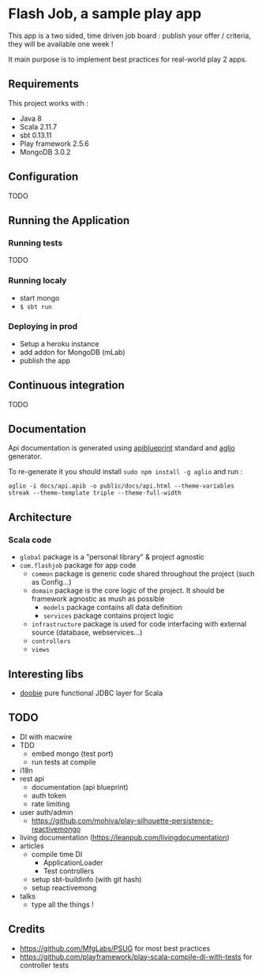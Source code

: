 # Flash Job, a sample play app

This app is a two sided, time driven job board : publish your offer / criteria, they will be available one week !

It main purpose is to implement best practices for real-world play 2 apps.

## Requirements

This project works with :

- Java 8
- Scala 2.11.7
- sbt 0.13.11
- Play framework 2.5.6
- MongoDB 3.0.2

## Configuration

TODO

## Running the Application

### Running tests

TODO

### Running localy

- start mongo
- `$ sbt run`

### Deploying in prod

- Setup a heroku instance
- add addon for MongoDB (mLab)
- publish the app

## Continuous integration

TODO

## Documentation

Api documentation is generated using [apiblueprint](https://apiblueprint.org/) standard and [aglio](https://github.com/danielgtaylor/aglio) generator.

To re-generate it you should install `sudo npm install -g aglio` and run :

```
aglio -i docs/api.apib -o public/docs/api.html --theme-variables streak --theme-template triple --theme-full-width
```

## Architecture

### Scala code

- `global` package is a "personal library" & project agnostic
- `com.flashjob` package for app code
    - `common` package is generic code shared throughout the project (such as Config...)
    - `domain` package is the core logic of the project. It should be framework agnostic as mush as possible
        - `models` package contains all data definition
        - `services` package contains project logic
    - `infrastructure` package is used for code interfacing with external source (database, webservices...)
    - `controllers`
    - `views`

## Interesting libs

- [doobie](https://github.com/tpolecat/doobie) pure functional JDBC layer for Scala

## TODO

- DI with macwire
- TDD
    - embed mongo (test port)
    - run tests at compile
- i18n
- rest api
    - documentation (api blueprint)
    - auth token
    - rate limiting
- user auth/admin
    - https://github.com/mohiva/play-silhouette-persistence-reactivemongo
- living documentation (https://leanpub.com/livingdocumentation)
- articles
    - compile time DI
        - ApplicationLoader
        - Test controllers
    - setup sbt-buildinfo (with git hash)
    - setup reactivemong
- talks
    - type all the things !

## Credits

- https://github.com/MfgLabs/PSUG for most best practices
- https://github.com/playframework/play-scala-compile-di-with-tests for controller tests
